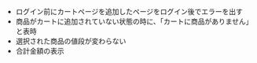 - ログイン前にカートページを追加したページをログイン後でエラーを出す
-  商品がカートに追加されていない状態の時に、「カートに商品がありません」と表時
-  選択された商品の値段が変わらない
-  合計金額の表示
